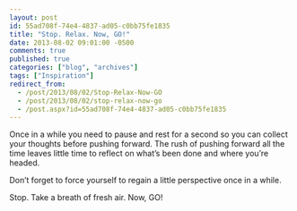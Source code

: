 ```yaml
---
layout: post
id: 55ad708f-74e4-4837-ad05-c0bb75fe1835
title: "Stop. Relax. Now, GO!"
date: 2013-08-02 09:01:00 -0500
comments: true
published: true
categories: ["blog", "archives"]
tags: ["Inspiration"]
redirect_from: 
  - /post/2013/08/02/Stop-Relax-Now-GO
  - /post/2013/08/02/stop-relax-now-go
  - /post.aspx?id=55ad708f-74e4-4837-ad05-c0bb75fe1835
---
```

<!-- more -->
<p>Once in a while you need to pause and rest for a second so you can collect your thoughts before pushing forward. The rush of pushing forward all the time leaves little time to reflect on what&rsquo;s been done and where you&rsquo;re headed.</p>
<p>Don&rsquo;t forget to force yourself to regain a little perspective once in a while.</p>
<p>Stop. Take a breath of fresh air. Now, GO!</p>
